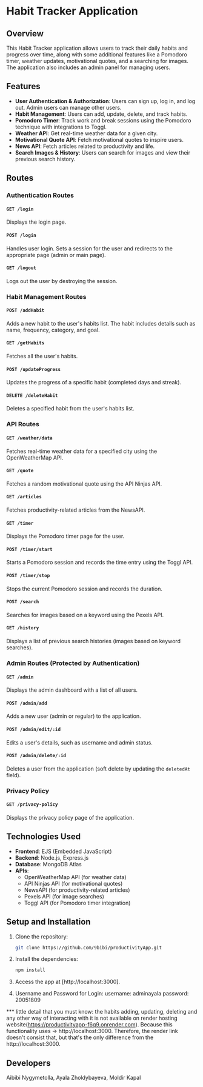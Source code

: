
# Habit Tracker Application

## Overview
This Habit Tracker application allows users to track their daily habits and progress over time, along with some additional features like a Pomodoro timer, weather updates, motivational quotes, and a searching for images. The application also includes an admin panel for managing users.

## Features
- **User Authentication & Authorization**: Users can sign up, log in, and log out. Admin users can manage other users.
- **Habit Management**: Users can add, update, delete, and track habits.
- **Pomodoro Timer**: Track work and break sessions using the Pomodoro technique with integrations to Toggl.
- **Weather API**: Get real-time weather data for a given city.
- **Motivational Quote API**: Fetch motivational quotes to inspire users.
- **News API**: Fetch articles related to productivity and life.
- **Search Images & History**: Users can search for images and view their previous search history.

## Routes

### Authentication Routes

#### `GET /login`
Displays the login page.

#### `POST /login`
Handles user login. Sets a session for the user and redirects to the appropriate page (admin or main page).

#### `GET /logout`
Logs out the user by destroying the session.

### Habit Management Routes

#### `POST /addHabit`
Adds a new habit to the user's habits list. The habit includes details such as name, frequency, category, and goal.

#### `GET /getHabits`
Fetches all the user's habits.

#### `POST /updateProgress`
Updates the progress of a specific habit (completed days and streak).

#### `DELETE /deleteHabit`
Deletes a specified habit from the user's habits list.


### API Routes

#### `GET /weather/data`
Fetches real-time weather data for a specified city using the OpenWeatherMap API.

#### `GET /quote`
Fetches a random motivational quote using the API Ninjas API.

#### `GET /articles`
Fetches productivity-related articles from the NewsAPI.

#### `GET /timer`
Displays the Pomodoro timer page for the user.

#### `POST /timer/start`
Starts a Pomodoro session and records the time entry using the Toggl API.

#### `POST /timer/stop`
Stops the current Pomodoro session and records the duration.

#### `POST /search`
Searches for images based on a keyword using the Pexels API.

#### `GET /history`
Displays a list of previous search histories (images based on keyword searches).

### Admin Routes (Protected by Authentication)

#### `GET /admin`
Displays the admin dashboard with a list of all users.

#### `POST /admin/add`
Adds a new user (admin or regular) to the application.

#### `POST /admin/edit/:id`
Edits a user's details, such as username and admin status.

#### `POST /admin/delete/:id`
Deletes a user from the application (soft delete by updating the `deletedAt` field).

### Privacy Policy

#### `GET /privacy-policy`
Displays the privacy policy page of the application.

## Technologies Used
- **Frontend**: EJS (Embedded JavaScript)
- **Backend**: Node.js, Express.js
- **Database**: MongoDB Atlas
- **APIs**:
    - OpenWeatherMap API (for weather data)
    - API Ninjas API (for motivational quotes)
    - NewsAPI (for productivity-related articles)
    - Pexels API (for image searches)
    - Toggl API (for Pomodoro timer integration)

## Setup and Installation

1. Clone the repository:
   ```bash
   git clone https://github.com/9bibi/productivityApp.git
   ```

2. Install the dependencies:
   ```bash
   npm install
   ```

3. Access the app at [http://localhost:3000].

4. Username and Password for Login:
   username: adminayala
   password: 20051809

*** little detail that you must know:
    the habits adding, updating, deleting and any other way of interacting with it is not available on render hosting website(https://productivityapp-f6q9.onrender.com). Because this functionality uses -> http://localhost:3000. Therefore, the render link doesn't consist that, but that's the only difference from the http://localhost:3000.

## Developers
Aibibi Nygymetolla, Ayala Zholdybayeva, Moldir Kapal


